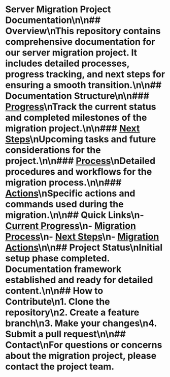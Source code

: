 # Server Migration Project Documentation\n\n## Overview\nThis repository contains comprehensive documentation for our server migration project. It includes detailed processes, progress tracking, and next steps for ensuring a smooth transition.\n\n## Documentation Structure\n\n### [Progress](progress.md)\nTrack the current status and completed milestones of the migration project.\n\n### [Next Steps](nextsteps.md)\nUpcoming tasks and future considerations for the project.\n\n### [Process](process.md)\nDetailed procedures and workflows for the migration process.\n\n### [Actions](actions.md)\nSpecific actions and commands used during the migration.\n\n## Quick Links\n- [Current Progress](progress.md)\n- [Migration Process](process.md)\n- [Next Steps](nextsteps.md)\n- [Migration Actions](actions.md)\n\n## Project Status\nInitial setup phase completed. Documentation framework established and ready for detailed content.\n\n## How to Contribute\n1. Clone the repository\n2. Create a feature branch\n3. Make your changes\n4. Submit a pull request\n\n## Contact\nFor questions or concerns about the migration project, please contact the project team.
